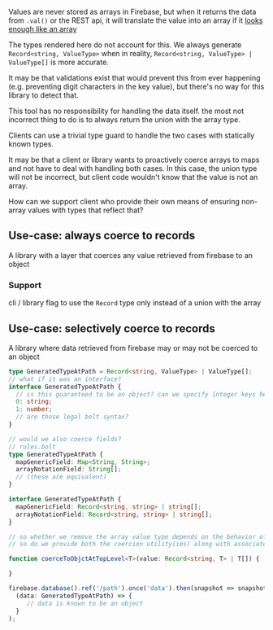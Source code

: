 Values are never stored as arrays in Firebase, but when it returns the data from `.val()` or the REST api, it will translate the value into an array if it [looks enough like an array](https://firebase.googleblog.com/2014/04/best-practices-arrays-in-firebase.html)

The types rendered here do not account for this. We always generate `Record<string, ValueType>` when in reality, `Record<string, ValueType> | ValueType[]` is more accurate.

It may be that validations exist that would prevent this from ever happening (e.g. preventing digit characters in the key value), but there's no way for this library to detect that.

This tool has no responsibility for handling the data itself. the most not incorrect thing to do is to always return the union with the array type.

Clients can use a trivial type guard to handle the two cases with statically known types.

It may be that a client or library wants to proactively coerce arrays to maps and not have to deal with handling both cases. In this case, the union type will not be incorrect, but client code wouldn't know that the value is not an array.

How can we support client who provide their own means of ensuring non-array values with types that reflect that?

## Use-case: always coerce to records
A library with a layer that coerces any value retrieved from firebase to an object
### Support
cli / library flag to use the `Record` type only instead of a union with the array

## Use-case: selectively coerce to records
A library where data retrieved from firebase may or may not be coerced to an object

```ts
type GeneratedTypeAtPath = Record<string, ValueType> | ValueType[];
// what if it was an interface?
interface GeneratedTypeAtPath {
  // is this guaranteed to be an object? can we specify integer keys here?
  0: string;
  1: number;
  // are those legal bolt syntax?
}

// would we also coerce fields?
// rules.bolt
type GeneratedTypeAtPath {
  mapGenericField: Map<String, String>;
  arrayNotationField: String[];
  // (these are equivalent)
}

interface GeneratedTypeAtPath {
  mapGenericField: Record<string, string> | string[];
  arrayNotationField: Record<string, string> | string[];
}

// so whether we remove the array value type depends on the behavior of the cercing library
// so do we provide both the coercion utility(ies) along with associated type utilities?

function coerceToObjctAtTopLevel<T>(value: Record<string, T> | T[]) {

}

firebase.database().ref('/path').once('data').then(snapshot => snapshot.val()).then(coerceToObject).then(
  (data: GeneratedTypeAtPath) => {
     // data is known to be an object
  }
);
```
